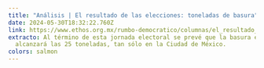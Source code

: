 ```yaml
---
title: "Análisis | El resultado de las elecciones: toneladas de basura"
date: 2024-05-30T18:32:22.760Z
link: https://www.ethos.org.mx/rumbo-democratico/columnas/el_resultado_de_las_elecciones_toneladas_de_basura
extracto: Al término de esta jornada electoral se prevé que la basura electoral
  alcanzará las 25 toneladas, tan sólo en la Ciudad de México.
colors: salmon
---
```

